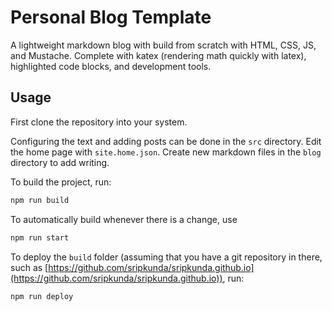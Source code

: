 # Personal Blog Template

A lightweight markdown blog with build from scratch with HTML, CSS, JS, and Mustache. Complete with katex (rendering math quickly with latex), highlighted code blocks, and development tools.

## Usage 

First clone the repository into your system. 

Configuring the text and adding posts can be done in the `src` directory. Edit the home page with `site.home.json`. Create new markdown files in the `blog` directory to add writing. 

To build the project, run:

```sh
npm run build
```

To automatically build whenever there is a change, use

```sh
npm run start
```

To deploy the `build` folder (assuming that you have a git repository in there, such as [https://github.com/sripkunda/sripkunda.github.io](https://github.com/sripkunda/sripkunda.github.io)), run: 

```sh
npm run deploy
```
